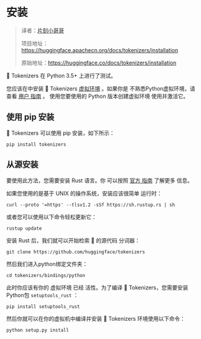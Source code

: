 # 安装

> 译者：[片刻小哥哥](https://github.com/jiangzhonglian)
>
> 项目地址：<https://huggingface.apachecn.org/docs/tokenizers/installation>
>
> 原始地址：<https://huggingface.co/docs/tokenizers/installation>


🤗 Tokenizers 在 Python 3.5+ 上进行了测试。


您应该在中安装 🤗 Tokenizers
 [虚拟环境](https://docs.python.org/3/library/venv.html)
 。如果你是
不熟悉Python虚拟环境，请查看
 [用户
指南](https://packaging.python.org/guides/installing-using-pip-and-virtual-environments/)
 。
使用您要使用的 Python 版本创建虚拟环境
使用并激活它。


## 使用 pip 安装



🤗 Tokenizers 可以使用 pip 安装，如下所示：



```
pip install tokenizers
```


## 从源安装



要使用此方法，您需要安装 Rust 语言。你
可以按照
 [官方
指南](https://www.rust-lang.org/learn/get-started)
 了解更多
信息。


如果您使用的是基于 UNIX 的操作系统，安装应该很简单
运行时：



```
curl --proto '=https' --tlsv1.2 -sSf https://sh.rustup.rs | sh
```


或者您可以使用以下命令轻松更新它：



```
rustup update
```


安装 Rust 后，我​​们就可以开始检索 🤗 的源代码
分词器：



```
git clone https://github.com/huggingface/tokenizers
```


然后我们进入python绑定文件夹：



```
cd tokenizers/bindings/python
```


此时你应该有你的
 虚拟环境
 已经
活性。为了编译 🤗 Tokenizers，您需要安装
Python包
 `setuptools_rust`
 ：



```
pip install setuptools_rust
```


然后你就可以在你的虚拟机中编译并安装 🤗 Tokenizers
环境使用以下命令：



```
python setup.py install
```